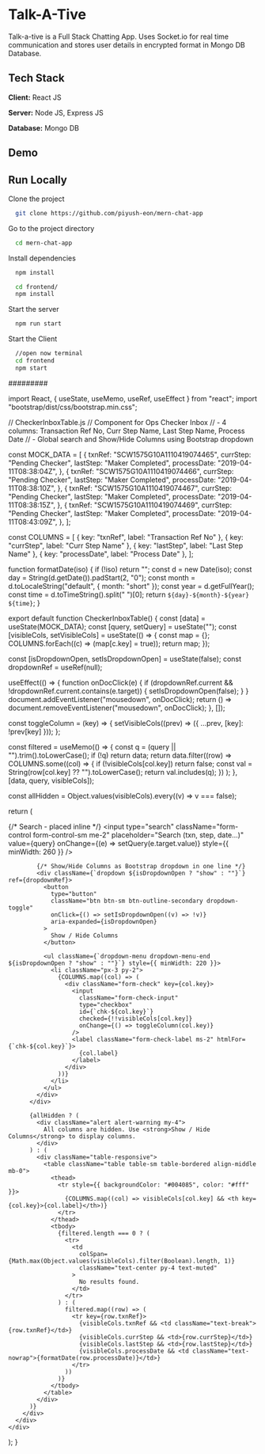 
# Talk-A-Tive

Talk-a-tive is a Full Stack Chatting App.
Uses Socket.io for real time communication and stores user details in encrypted format in Mongo DB Database.
## Tech Stack

**Client:** React JS

**Server:** Node JS, Express JS

**Database:** Mongo DB
  
## Demo


## Run Locally

Clone the project

```bash
  git clone https://github.com/piyush-eon/mern-chat-app
```

Go to the project directory

```bash
  cd mern-chat-app
```

Install dependencies

```bash
  npm install
```

```bash
  cd frontend/
  npm install
```

Start the server

```bash
  npm run start
```
Start the Client

```bash
  //open now terminal
  cd frontend
  npm start
```
#########

import React, { useState, useMemo, useRef, useEffect } from "react";
import "bootstrap/dist/css/bootstrap.min.css";

// CheckerInboxTable.js
// Component for Ops Checker Inbox
// - 4 columns: Transaction Ref No, Curr Step Name, Last Step Name, Process Date
// - Global search and Show/Hide Columns using Bootstrap dropdown

const MOCK_DATA = [
  {
    txnRef: "SCW1575G10A1110419074465",
    currStep: "Pending Checker",
    lastStep: "Maker Completed",
    processDate: "2019-04-11T08:38:04Z",
  },
  {
    txnRef: "SCW1575G10A1110419074466",
    currStep: "Pending Checker",
    lastStep: "Maker Completed",
    processDate: "2019-04-11T08:38:10Z",
  },
  {
    txnRef: "SCW1575G10A1110419074467",
    currStep: "Pending Checker",
    lastStep: "Maker Completed",
    processDate: "2019-04-11T08:38:15Z",
  },
  {
    txnRef: "SCW1575G10A1110419074469",
    currStep: "Pending Checker",
    lastStep: "Maker Completed",
    processDate: "2019-04-11T08:43:09Z",
  },
];

const COLUMNS = [
  { key: "txnRef", label: "Transaction Ref No" },
  { key: "currStep", label: "Curr Step Name" },
  { key: "lastStep", label: "Last Step Name" },
  { key: "processDate", label: "Process Date" },
];

function formatDate(iso) {
  if (!iso) return "";
  const d = new Date(iso);
  const day = String(d.getDate()).padStart(2, "0");
  const month = d.toLocaleString("default", { month: "short" });
  const year = d.getFullYear();
  const time = d.toTimeString().split(" ")[0];
  return `${day}-${month}-${year} ${time}`;
}

export default function CheckerInboxTable() {
  const [data] = useState(MOCK_DATA);
  const [query, setQuery] = useState("");
  const [visibleCols, setVisibleCols] = useState(() => {
    const map = {};
    COLUMNS.forEach((c) => (map[c.key] = true));
    return map;
  });

  const [isDropdownOpen, setIsDropdownOpen] = useState(false);
  const dropdownRef = useRef(null);

  useEffect(() => {
    function onDocClick(e) {
      if (dropdownRef.current && !dropdownRef.current.contains(e.target)) {
        setIsDropdownOpen(false);
      }
    }
    document.addEventListener("mousedown", onDocClick);
    return () => document.removeEventListener("mousedown", onDocClick);
  }, []);

  const toggleColumn = (key) => {
    setVisibleCols((prev) => ({ ...prev, [key]: !prev[key] }));
  };

  const filtered = useMemo(() => {
    const q = (query || "").trim().toLowerCase();
    if (!q) return data;
    return data.filter((row) =>
      COLUMNS.some((col) => {
        if (!visibleCols[col.key]) return false;
        const val = String(row[col.key] ?? "").toLowerCase();
        return val.includes(q);
      })
    );
  }, [data, query, visibleCols]);

  const allHidden = Object.values(visibleCols).every((v) => v === false);

  return (
    <div className="container my-4">
      <div className="card shadow-sm">
        <div className="card-body">
          <div className="d-flex justify-content-between align-items-center mb-3 flex-nowrap">
            {/* Search - placed inline */}
            <input
              type="search"
              className="form-control form-control-sm me-2"
              placeholder="Search (txn, step, date...)"
              value={query}
              onChange={(e) => setQuery(e.target.value)}
              style={{ minWidth: 260 }}
            />

            {/* Show/Hide Columns as Bootstrap dropdown in one line */}
            <div className={`dropdown ${isDropdownOpen ? "show" : ""}`} ref={dropdownRef}>
              <button
                type="button"
                className="btn btn-sm btn-outline-secondary dropdown-toggle"
                onClick={() => setIsDropdownOpen((v) => !v)}
                aria-expanded={isDropdownOpen}
              >
                Show / Hide Columns
              </button>

              <ul className={`dropdown-menu dropdown-menu-end ${isDropdownOpen ? "show" : ""}`} style={{ minWidth: 220 }}>
                <li className="px-3 py-2">
                  {COLUMNS.map((col) => (
                    <div className="form-check" key={col.key}>
                      <input
                        className="form-check-input"
                        type="checkbox"
                        id={`chk-${col.key}`}
                        checked={!!visibleCols[col.key]}
                        onChange={() => toggleColumn(col.key)}
                      />
                      <label className="form-check-label ms-2" htmlFor={`chk-${col.key}`}>
                        {col.label}
                      </label>
                    </div>
                  ))}
                </li>
              </ul>
            </div>
          </div>

          {allHidden ? (
            <div className="alert alert-warning my-4">
              All columns are hidden. Use <strong>Show / Hide Columns</strong> to display columns.
            </div>
          ) : (
            <div className="table-responsive">
              <table className="table table-sm table-bordered align-middle mb-0">
                <thead>
                  <tr style={{ backgroundColor: "#004085", color: "#fff" }}>
                    {COLUMNS.map((col) => visibleCols[col.key] && <th key={col.key}>{col.label}</th>)}
                  </tr>
                </thead>
                <tbody>
                  {filtered.length === 0 ? (
                    <tr>
                      <td
                        colSpan={Math.max(Object.values(visibleCols).filter(Boolean).length, 1)}
                        className="text-center py-4 text-muted"
                      >
                        No results found.
                      </td>
                    </tr>
                  ) : (
                    filtered.map((row) => (
                      <tr key={row.txnRef}>
                        {visibleCols.txnRef && <td className="text-break">{row.txnRef}</td>}
                        {visibleCols.currStep && <td>{row.currStep}</td>}
                        {visibleCols.lastStep && <td>{row.lastStep}</td>}
                        {visibleCols.processDate && <td className="text-nowrap">{formatDate(row.processDate)}</td>}
                      </tr>
                    ))
                  )}
                </tbody>
              </table>
            </div>
          )}
        </div>
      </div>
    </div>
  );
}

  




  
